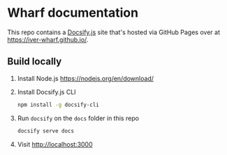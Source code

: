 # Wharf documentation

This repo contains a [Docsify.js](https://docsify.js.org/) site that's hosted
via GitHub Pages over at <https://iver-wharf.github.io/>.

## Build locally

1. Install Node.js <https://nodejs.org/en/download/>

2. Install Docsify.js CLI

   ```sh
   npm install -g docsify-cli
   ```

3. Run `docsify` on the `docs` folder in this repo

   ```sh
   docsify serve docs
   ```

4. Visit <http://localhost:3000>

